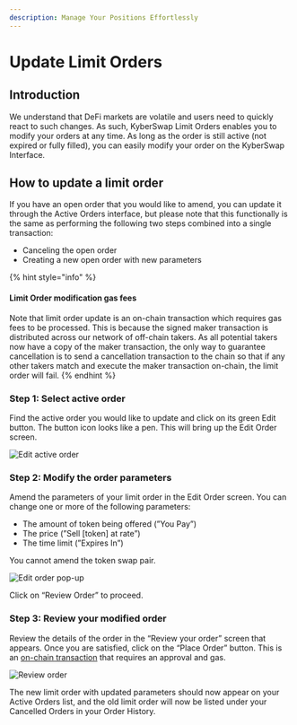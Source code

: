 ```yaml
---
description: Manage Your Positions Effortlessly
---
```


# Update Limit Orders

## Introduction

We understand that DeFi markets are volatile and users need to quickly react to such changes. As such, KyberSwap Limit Orders enables you to modify your orders at any time. As long as the order is still active (not expired or fully filled), you can easily modify your order on the KyberSwap Interface.&#x20;

## How to update a limit order

If you have an open order that you would like to amend, you can update it through the Active Orders interface, but please note that this functionally is the same as performing the following two steps combined into a single transaction:

* Canceling the open order
* Creating a new open order with new parameters

{% hint style="info" %}
#### Limit Order modification gas fees

Note that limit order update is an on-chain transaction which requires gas fees to be processed. This is because the signed maker transaction is distributed across our network of off-chain takers. As all potential takers now have a copy of the maker transaction, the only way to guarantee cancellation is to send a cancellation transaction to the chain so that if any other takers match and execute the maker transaction on-chain, the limit order will fail.
{% endhint %}

### **Step 1**: Select active order

Find the active order you would like to update and click on its green Edit button. The button icon looks like a pen. This will bring up the Edit Order screen.

![Edit active order](https://support.kyberswap.com/hc/article\_attachments/14668227864473)

### **Step 2**: Modify the order parameters

Amend the parameters of your limit order in the Edit Order screen. You can change one or more of the following parameters:

* The amount of token being offered (”You Pay”)
* The price (”Sell \[token] at rate”)
* The time limit (”Expires In”)

You cannot amend the token swap pair.

![Edit order pop-up](https://support.kyberswap.com/hc/article\_attachments/14668227865241)

Click on “Review Order” to proceed.

### **Step 3**: Review your modified order

Review the details of the order in the “Review your order” screen that appears. Once you are satisfied, click on the “Place Order” button. This is an [on-chain transaction](../concepts/off-chain-relay.md) that requires an approval and gas.

![Review order](https://support.kyberswap.com/hc/article\_attachments/14668227961881)

The new limit order with updated parameters should now appear on your Active Orders list, and the old limit order will now be listed under your Cancelled Orders in your Order History.
